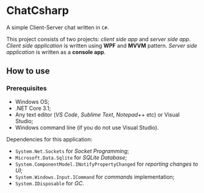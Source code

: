 # ChatCsharp 

A simple Client-Server chat written in `C#`.

This project consists of two projects: *client side app* and *server side app*. 
*Client side application* is written using **WPF** and **MVVM** pattern. 
*Server side application* is written as a **console app**. 

## How to use 

### Prerequisites

- Windows OS;
- .NET Core 3.1;
- Any text editor (*VS Code*, *Sublime Text*, *Notepad++* etc) or Visual Studio;
- Windows command line (if you do not use Visual Studio).

Dependencies for this application:

- `System.Net.Sockets` for *Socket Programming*;
- `Microsoft.Data.Sqlite` for *SQLite Database*; 
- `System.ComponentModel.INotifyPropertyChanged` for *reporting changes to UI*; 
- `System.Windows.Input.ICommand` for *commands* implementation; 
- `System.IDisposable` for *GC*. 
